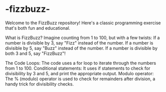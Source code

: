 # -fizzbuzz-

Welcome to the FizzBuzz repository! Here's a classic programming exercise that's both fun and educational.

What is FizzBuzz?
Imagine counting from 1 to 100, but with a few twists:
If a number is divisible by 3, say "Fizz" instead of the number.
If a number is divisible by 5, say "Buzz" instead of the number.
If a number is divisible by both 3 and 5, say "FizzBuzz"!

The Code
Loops: The code uses a for loop to iterate through the numbers from 1 to 100.
Conditional statements: It uses if statements to check for divisibility by 3 and 5, and print the appropriate output.
Modulo operator: The % (modulo) operator is used to check for remainders after division, a handy trick for divisibility checks.
